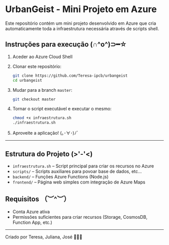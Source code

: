 # UrbanGeist - Mini Projeto em Azure

Este repositório contém um mini projeto desenvolvido em Azure que cria automaticamente toda a infraestrutura necessária através de scripts shell.

## Instruções para execução (∩^o^)⊃━☆

1. Aceder ao Azure Cloud Shell

2. Clonar este repositório:
   ```bash
   git clone https://github.com/Teresa-ipcb/urbangeist
   cd urbangeist
   ```

3. Mudar para a branch `master`:
   ```bash
   git checkout master
   ```

4. Tornar o script executável e executar o mesmo:
   ```bash
   chmod +x infraestrutura.sh
   ./infraestrutura.sh
   ```

5. Aproveite a aplicação! (｡･∀･)ﾉﾞ

---

## Estrutura do Projeto (>'-'<)

- `infraestrutura.sh` – Script principal para criar os recursos no Azure
- `scripts/` – Scripts auxiliares para povoar base de dados, etc...
- `backend/` – Funções Azure Functions (Node.js)
- `frontend/` – Página web simples com integração de Azure Maps

## Requisitos （︶^︶）

- Conta Azure ativa
- Permissões suficientes para criar recursos (Storage, CosmosDB, Function App, etc.)

---

Criado por Teresa, Juliana, José 👻👻👻
